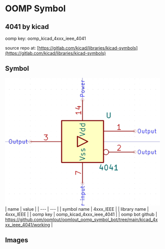 # OOMP Symbol  
## 4041  by kicad  
  
oomp key: oomp_kicad_4xxx_ieee_4041  
  
source repo at: [https://gitlab.com/kicad/libraries/kicad-symbols](https://gitlab.com/kicad/libraries/kicad-symbols)  
## Symbol  
  
[![working.png](working_600.png)](working.png)  
| name | value | 
| --- | --- | 
| symbol name | 4xxx_IEEE | 
| library name | 4xxx_IEEE | 
| oomp key | oomp_kicad_4xxx_ieee_4041 | 
| oomp bot github | https://github.com/oomlout/oomlout_oomp_symbol_bot/tree/main/kicad_4xxx_ieee_4041/working | 
## Images  
